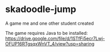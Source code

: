 # skadoodle-jump
A game me and one other student created

The game requires Java to be installed: https://drive.google.com/file/d/1STfFi5ecr7Lwj-OFUP16RTgsqxWnVT_4/view?usp=sharing
